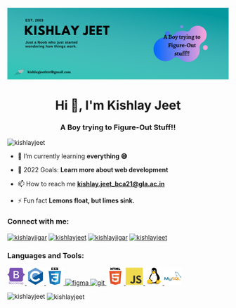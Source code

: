 <p align="left"><img src="https://github.com/kishlayjeet/kishlayjeet/blob/main/Copy%20of%20Copy%20of%20Black%20Geometric%20Retro%20Concert%20Ticket.png?raw=true" alt="kishlayjeet"/></p>

<h1 align="center">Hi 👋, I'm Kishlay Jeet</h1>
<h3 align="center">A Boy trying to Figure-Out Stuff!!</h3>

<p align="left"> <img src="https://komarev.com/ghpvc/?username=kishlayjeet&label=Profile%20views&color=0e75b6&style=flat" alt="kishlayjeet" /> </p>

- 🌱 I’m currently learning **everything 😅**

- 🥅 2022 Goals: **Learn more about web development**

- 📫 How to reach me **kishlay.jeet_bca21@gla.ac.in**

- ⚡️ Fun fact **Lemons float, but limes sink.**

<h3 align="left">Connect with me:</h3>
<p align="left">
<a href="https://twitter.com/kishlayjigar" target="blank"><img align="center" src="https://raw.githubusercontent.com/rahuldkjain/github-profile-readme-generator/master/src/images/icons/Social/twitter.svg" alt="kishlayjigar" height="30" width="40" /></a>
<a href="https://linkedin.com/in/kishlayjeet" target="blank"><img align="center" src="https://raw.githubusercontent.com/rahuldkjain/github-profile-readme-generator/master/src/images/icons/Social/linked-in-alt.svg" alt="kishlayjeet" height="30" width="40" /></a>
<a href="https://instagram.com/kishlayjigar" target="blank"><img align="center" src="https://raw.githubusercontent.com/rahuldkjain/github-profile-readme-generator/master/src/images/icons/Social/instagram.svg" alt="kishlayjigar" height="30" width="40" /></a>
<a href="https://www.hackerrank.com/kishlayjeet" target="blank"><img align="center" src="https://raw.githubusercontent.com/rahuldkjain/github-profile-readme-generator/master/src/images/icons/Social/hackerrank.svg" alt="kishlayjeet" height="30" width="40" /></a>
</p>

<h3 align="left">Languages and Tools:</h3>
<p align="left"> <a href="https://getbootstrap.com" target="_blank" rel="noreferrer"> <img src="https://raw.githubusercontent.com/devicons/devicon/master/icons/bootstrap/bootstrap-plain-wordmark.svg" alt="bootstrap" width="40" height="40"/> </a> <a href="https://www.cprogramming.com/" target="_blank" rel="noreferrer"> <img src="https://raw.githubusercontent.com/devicons/devicon/master/icons/c/c-original.svg" alt="c" width="40" height="40"/> </a> <a href="https://www.w3schools.com/css/" target="_blank" rel="noreferrer"> <img src="https://raw.githubusercontent.com/devicons/devicon/master/icons/css3/css3-original-wordmark.svg" alt="css3" width="40" height="40"/> </a> <a href="https://www.figma.com/" target="_blank" rel="noreferrer"> <img src="https://www.vectorlogo.zone/logos/figma/figma-icon.svg" alt="figma" width="40" height="40"/> </a> <a href="https://git-scm.com/" target="_blank" rel="noreferrer"> <img src="https://www.vectorlogo.zone/logos/git-scm/git-scm-icon.svg" alt="git" width="40" height="40"/> </a> <a href="https://www.w3.org/html/" target="_blank" rel="noreferrer"> <img src="https://raw.githubusercontent.com/devicons/devicon/master/icons/html5/html5-original-wordmark.svg" alt="html5" width="40" height="40"/> </a> <a href="https://developer.mozilla.org/en-US/docs/Web/JavaScript" target="_blank" rel="noreferrer"> <img src="https://raw.githubusercontent.com/devicons/devicon/master/icons/javascript/javascript-original.svg" alt="javascript" width="40" height="40"/> </a> <a href="https://www.linux.org/" target="_blank" rel="noreferrer"> <img src="https://raw.githubusercontent.com/devicons/devicon/master/icons/linux/linux-original.svg" alt="linux" width="40" height="40"/> </a> <a href="https://www.mysql.com/" target="_blank" rel="noreferrer"> <img src="https://raw.githubusercontent.com/devicons/devicon/master/icons/mysql/mysql-original-wordmark.svg" alt="mysql" width="40" height="40"/> </a> </p>

<p><img align="left" src="https://github-readme-stats.vercel.app/api/top-langs?username=kishlayjeet&show_icons=true&locale=en&layout=compact" alt="kishlayjeet" /></p>

<p>&nbsp;<img align="center" src="https://github-readme-stats.vercel.app/api?username=kishlayjeet&show_icons=true&locale=en" alt="kishlayjeet" /></p>
